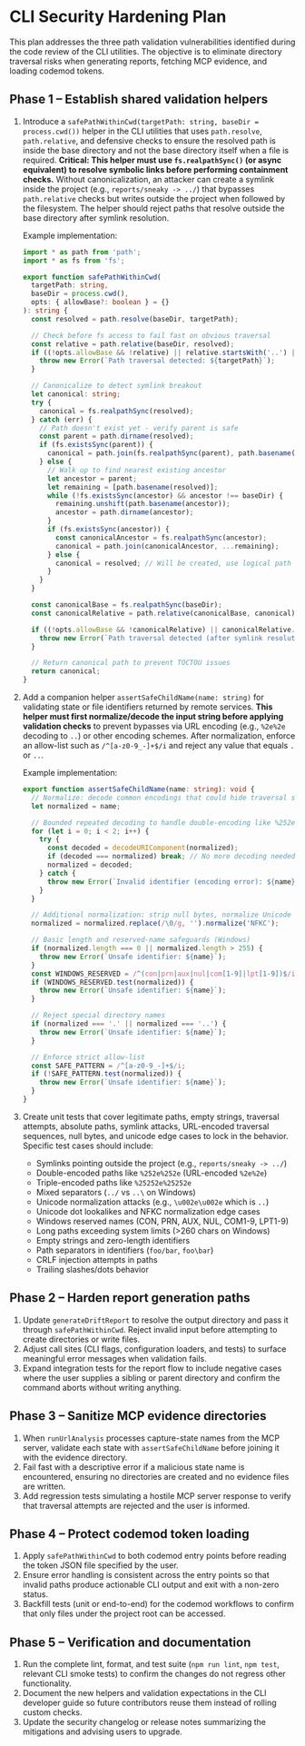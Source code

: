 # CLI Security Hardening Plan

This plan addresses the three path validation vulnerabilities identified during the
code review of the CLI utilities. The objective is to eliminate directory traversal
risks when generating reports, fetching MCP evidence, and loading codemod tokens.

## Phase 1 – Establish shared validation helpers

1. Introduce a `safePathWithinCwd(targetPath: string, baseDir = process.cwd())`
   helper in the CLI utilities that uses `path.resolve`, `path.relative`, and
   defensive checks to ensure the resolved path is inside the base directory and
   not the base directory itself when a file is required. **Critical: This helper
   must use `fs.realpathSync()` (or async equivalent) to resolve symbolic links
   before performing containment checks.** Without canonicalization, an attacker
   can create a symlink inside the project (e.g., `reports/sneaky -> ../`) that
   bypasses `path.relative` checks but writes outside the project when followed
   by the filesystem. The helper should reject paths that resolve outside the
   base directory after symlink resolution.

   Example implementation:
   ```typescript
   import * as path from 'path';
   import * as fs from 'fs';

   export function safePathWithinCwd(
     targetPath: string,
     baseDir = process.cwd(),
     opts: { allowBase?: boolean } = {}
   ): string {
     const resolved = path.resolve(baseDir, targetPath);

     // Check before fs access to fail fast on obvious traversal
     const relative = path.relative(baseDir, resolved);
     if ((!opts.allowBase && !relative) || relative.startsWith('..') || path.isAbsolute(relative)) {
       throw new Error(`Path traversal detected: ${targetPath}`);
     }

     // Canonicalize to detect symlink breakout
     let canonical: string;
     try {
       canonical = fs.realpathSync(resolved);
     } catch (err) {
       // Path doesn't exist yet - verify parent is safe
       const parent = path.dirname(resolved);
       if (fs.existsSync(parent)) {
         canonical = path.join(fs.realpathSync(parent), path.basename(resolved));
       } else {
         // Walk up to find nearest existing ancestor
         let ancestor = parent;
         let remaining = [path.basename(resolved)];
         while (!fs.existsSync(ancestor) && ancestor !== baseDir) {
           remaining.unshift(path.basename(ancestor));
           ancestor = path.dirname(ancestor);
         }
         if (fs.existsSync(ancestor)) {
           const canonicalAncestor = fs.realpathSync(ancestor);
           canonical = path.join(canonicalAncestor, ...remaining);
         } else {
           canonical = resolved; // Will be created, use logical path
         }
       }
     }

     const canonicalBase = fs.realpathSync(baseDir);
     const canonicalRelative = path.relative(canonicalBase, canonical);

     if ((!opts.allowBase && !canonicalRelative) || canonicalRelative.startsWith('..') || path.isAbsolute(canonicalRelative)) {
       throw new Error(`Path traversal detected (after symlink resolution): ${targetPath}`);
     }

     // Return canonical path to prevent TOCTOU issues
     return canonical;
   }
   ```

2. Add a companion helper `assertSafeChildName(name: string)` for validating
   state or file identifiers returned by remote services. **This helper must
   first normalize/decode the input string before applying validation checks**
   to prevent bypasses via URL encoding (e.g., `%2e%2e` decoding to `..`) or
   other encoding schemes. After normalization, enforce an allow-list such as
   `/^[a-z0-9_-]+$/i` and reject any value that equals `.` or `..`.

   Example implementation:
   ```typescript
   export function assertSafeChildName(name: string): void {
     // Normalize: decode common encodings that could hide traversal sequences
     let normalized = name;

     // Bounded repeated decoding to handle double-encoding like %252e%252e
     for (let i = 0; i < 2; i++) {
       try {
         const decoded = decodeURIComponent(normalized);
         if (decoded === normalized) break; // No more decoding needed
         normalized = decoded;
       } catch {
         throw new Error(`Invalid identifier (encoding error): ${name}`);
       }
     }

     // Additional normalization: strip null bytes, normalize Unicode
     normalized = normalized.replace(/\0/g, '').normalize('NFKC');

     // Basic length and reserved-name safeguards (Windows)
     if (normalized.length === 0 || normalized.length > 255) {
       throw new Error(`Unsafe identifier: ${name}`);
     }
     const WINDOWS_RESERVED = /^(con|prn|aux|nul|com[1-9]|lpt[1-9])$/i;
     if (WINDOWS_RESERVED.test(normalized)) {
       throw new Error(`Unsafe identifier: ${name}`);
     }

     // Reject special directory names
     if (normalized === '.' || normalized === '..') {
       throw new Error(`Unsafe identifier: ${name}`);
     }

     // Enforce strict allow-list
     const SAFE_PATTERN = /^[a-z0-9_-]+$/i;
     if (!SAFE_PATTERN.test(normalized)) {
       throw new Error(`Unsafe identifier: ${name}`);
     }
   }
   ```

3. Create unit tests that cover legitimate paths, empty strings, traversal
   attempts, absolute paths, symlink attacks, URL-encoded traversal sequences,
   null bytes, and unicode edge cases to lock in the behavior. Specific test
   cases should include:
   - Symlinks pointing outside the project (e.g., `reports/sneaky -> ../`)
   - Double-encoded paths like `%252e%252e` (URL-encoded `%2e%2e`)
   - Triple-encoded paths like `%25252e%25252e`
   - Mixed separators (`../` vs `..\` on Windows)
   - Unicode normalization attacks (e.g., `\u002e\u002e` which is `..`)
   - Unicode dot lookalikes and NFKC normalization edge cases
   - Windows reserved names (CON, PRN, AUX, NUL, COM1-9, LPT1-9)
   - Long paths exceeding system limits (>260 chars on Windows)
   - Empty strings and zero-length identifiers
   - Path separators in identifiers (`foo/bar`, `foo\bar`)
   - CRLF injection attempts in paths
   - Trailing slashes/dots behavior

## Phase 2 – Harden report generation paths

1. Update `generateDriftReport` to resolve the output directory and pass it
   through `safePathWithinCwd`. Reject invalid input before attempting to create
   directories or write files.
2. Adjust call sites (CLI flags, configuration loaders, and tests) to surface
   meaningful error messages when validation fails.
3. Expand integration tests for the report flow to include negative cases where
   the user supplies a sibling or parent directory and confirm the command aborts
   without writing anything.

## Phase 3 – Sanitize MCP evidence directories

1. When `runUrlAnalysis` processes capture-state names from the MCP server,
   validate each state with `assertSafeChildName` before joining it with the
   evidence directory.
2. Fail fast with a descriptive error if a malicious state name is encountered,
   ensuring no directories are created and no evidence files are written.
3. Add regression tests simulating a hostile MCP server response to verify that
   traversal attempts are rejected and the user is informed.

## Phase 4 – Protect codemod token loading

1. Apply `safePathWithinCwd` to both codemod entry points before reading the
   token JSON file specified by the user.
2. Ensure error handling is consistent across the entry points so that invalid
   paths produce actionable CLI output and exit with a non-zero status.
3. Backfill tests (unit or end-to-end) for the codemod workflows to confirm that
   only files under the project root can be accessed.

## Phase 5 – Verification and documentation

1. Run the complete lint, format, and test suite (`npm run lint`, `npm test`,
   relevant CLI smoke tests) to confirm the changes do not regress other
   functionality.
2. Document the new helpers and validation expectations in the CLI developer
   guide so future contributors reuse them instead of rolling custom checks.
3. Update the security changelog or release notes summarizing the mitigations and
   advising users to upgrade.
